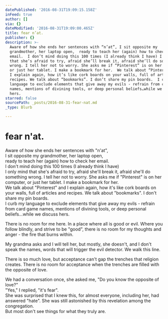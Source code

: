 ```yaml
---
datePublished: '2016-08-31T19:09:15.158Z'
inFeed: true
author: []
via: {}
dateModified: '2016-08-31T19:09:00.465Z'
title: fear n’at.
publisher: {}
description: >-
  Aware of how she ends her sentences with “n’at”, I sit opposite my
  grandmother, her laptop open,  ready to teach her (again) how to check her
  email.  I don’t mind doing this 100 times (I already think I have) I only mind
  that she’s afraid to try, afraid she’ll break it, afraid she’ll do something
  wrong. I tell her not to worry. She asks me if “Pinterest” is on her computer,
  or just her tablet. I make a bookmark for her.  We talk about “Pinterest” and
  I explain again, how it’s like cork boards on your walls, full of articles and
  recipes. We talk about “bookmarks”. I don’t share my pin boards.  I curb my
  language to exclude elements that give away my evils - refrain from card game
  names, mentions of divining tools, or deep personal beliefs…while we discuss
  hers.
starred: false
sourcePath: _posts/2016-08-31-fear-nat.md
_type: Blurb

---
```

# fear n'at.

Aware of how she ends her sentences with "n'at",  
I sit opposite my grandmother, her laptop open,   
ready to teach her (again) how to check her email.   
I don't mind doing this 100 times (I already think I have)  
I only mind that she's afraid to try, afraid she'll break it, afraid she'll do something wrong. I tell her not to worry. She asks me if "Pinterest" is on her computer, or just her tablet. I make a bookmark for her.   
We talk about "Pinterest" and I explain again, how it's like cork boards on your walls, full of articles and recipes. We talk about "bookmarks". I don't share my pin boards.   
I curb my language to exclude elements that give away my evils - refrain from card game names, mentions of divining tools, or deep personal beliefs...while we discuss hers.

There is no room for me here. In a place where all is good or evil. Where you follow blindly, and strive to be "good", there is no room for my thoughts and anger - the fire that burns within. 

My grandma asks and I will tell her, but mostly, she doesn't, and I don't speak the names, words that will trigger the evil detector. We walk this line.

There is so much love, but acceptance can't gap the trenches that religion creates. There is no room for acceptance when the trenches are filled with the opposite of love.

We had a conversation once, she asked me, "Do you know the opposite of love?"  
"Yes," I replied, "it's fear".  
She was surprised that I knew this, for almost everyone, including her, had answered "hate". She was still astonished by this revelation among the congregation.  
But most don't see things for what they truly are.